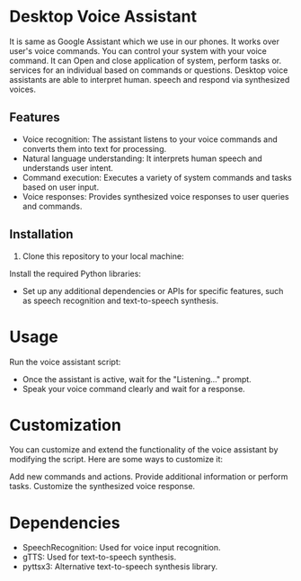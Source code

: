 # Desktop Voice Assistant

It is same as Google Assistant which we use in our phones. It works over user's voice commands. You can control your system with your voice command. It can Open and close application of system, perform tasks or. services for an individual based on commands or questions. Desktop voice assistants are able to interpret human. speech and respond via synthesized voices. 

## Features

- Voice recognition: The assistant listens to your voice commands and converts them into text for processing.
- Natural language understanding: It interprets human speech and understands user intent.
- Command execution: Executes a variety of system commands and tasks based on user input.
- Voice responses: Provides synthesized voice responses to user queries and commands.

## Installation

1. Clone this repository to your local machine:

Install the required Python libraries:
- Set up any additional dependencies or APIs for specific features, such as speech recognition and text-to-speech synthesis.

# Usage
Run the voice assistant script:
- Once the assistant is active, wait for the "Listening..." prompt.
- Speak your voice command clearly and wait for a response.

# Customization
You can customize and extend the functionality of the voice assistant by modifying the script. Here are some ways to customize it:

Add new commands and actions.
Provide additional information or perform tasks.
Customize the synthesized voice response.

# Dependencies
- SpeechRecognition: Used for voice input recognition.
- gTTS: Used for text-to-speech synthesis.
- pyttsx3: Alternative text-to-speech synthesis library.

